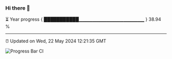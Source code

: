 ### Hi there 👋

⏳ Year progress { ███████████▁▁▁▁▁▁▁▁▁▁▁▁▁▁▁▁▁▁▁ } 38.94 %

---

⏰ Updated on Wed, 22 May 2024 12:21:35 GMT

![Progress Bar CI](https://github.com/liununu/liununu/workflows/Progress%20Bar%20CI/badge.svg)
